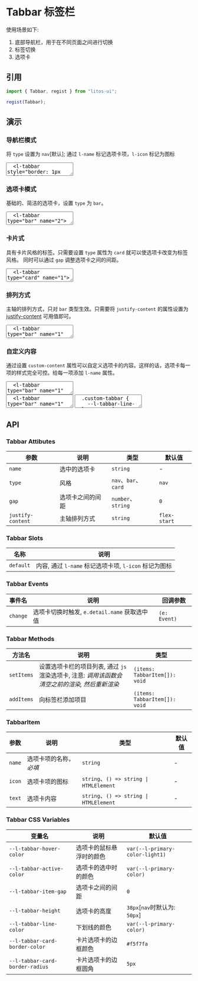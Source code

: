 # Tabbar 标签栏

使用场景如下:

1. 底部导航栏，用于在不同页面之间进行切换
2. 标签切换
3. 选项卡

## 引用

```js
import { Tabbar, regist } from "litos-ui";

regist(Tabbar);
```

## 演示

### 导航栏模式

将 `type` 设置为 `nav`[默认]; 通过 `l-name` 标记选项卡项，`l-icon` 标记为图标

<ClientOnly>
<l-code-preview>
<textarea lang="html">
  <l-tabbar style="border: 1px solid #dedede" name="Search">
    <div l-name="Reduction">
      <l-reduction-icon l-icon></l-reduction-icon>
      <span>Reduction</span>
    </div>
    <div l-name="RefreshLieft">
      <l-refresh-left-icon l-icon></l-refresh-left-icon>
      <span>RefreshLieft</span>
    </div>
    <div l-name="Search">
      <l-search-icon l-icon></l-search-icon>
      <span>Search</span>
    </div>
    <div l-name="RefreshRight">
      <l-refresh-right-icon l-icon></l-refresh-right-icon>
      <span>RefreshRight</span>
    </div>
    <div l-name="Sort">
      <l-sort-icon l-icon></l-sort-icon>
      <span>Sort</span>
    </div>
  </l-tabbar>
</textarea>
</l-code-preview>
</ClientOnly>

### 选项卡模式

基础的、简洁的选项卡，设置 `type` 为 `bar`。

<ClientOnly>
<l-code-preview>
<textarea lang="html">
  <l-tabbar type="bar" name="2">
    <div l-name="1">选项1</div>
    <div l-name="2">选项2</div>
    <div l-name="3">选项3</div>
  </l-tabbar>
</textarea>
</l-code-preview>
</ClientOnly>

### 卡片式

具有卡片风格的标签。只需要设置 `type` 属性为 `card` 就可以使选项卡改变为标签风格。 同时可以通过 `gap` 调整选项卡之间的间距。

<ClientOnly>
<l-code-preview>
<textarea lang="html">
  <l-tabbar type="card" name="1">
    <div l-name="1">选项1</div>
    <div l-name="2">选项2</div>
    <div l-name="3">选项3</div>
  </l-tabbar>
  <hr />
  <l-tabbar type="card" name="1" gap="5">
    <div l-name="1">选项1</div>
    <div l-name="2">选项2</div>
    <div l-name="3">选项3</div>
  </l-tabbar>
</textarea>
</l-code-preview>
</ClientOnly>

### 排列方式

主轴的排列方式，只对 `bar` 类型生效。只需要将 `justify-content` 的属性设置为 [justify-content](https://developer.mozilla.org/zh-CN/docs/Web/CSS/justify-content#%E5%80%BC) 可用值即可。

<ClientOnly>
<l-code-preview>
<textarea lang="html">
  <l-tabbar type="bar" name="1" justify-content="center">
    <div l-name="1">选项1</div>
    <div l-name="2">选项2</div>
    <div l-name="3">选项3</div>
  </l-tabbar>
  <hr />
  <l-tabbar type="bar" name="1" justify-content="space-between">
    <div l-name="1">选项1</div>
    <div l-name="2">选项2</div>
    <div l-name="3">选项3</div>
  </l-tabbar>
  <hr />
  <l-tabbar type="bar" name="1" justify-content="space-around">
    <div l-name="1">选项1</div>
    <div l-name="2">选项2</div>
    <div l-name="3">选项3</div>
  </l-tabbar>
  <hr />
  <l-tabbar type="bar" name="1" justify-content="space-evenly">
    <div l-name="1">选项1</div>
    <div l-name="2">选项2</div>
    <div l-name="3">选项3</div>
  </l-tabbar>
</textarea>
</l-code-preview>
</ClientOnly>

### 自定义内容

通过设置 `custom-content` 属性可以自定义选项卡的内容。这样的话，选项卡每一项的样式完全可控。给每一项添加 `l-name` 属性。

<ClientOnly>
<l-code-preview>
<textarea lang="html">
  <l-tabbar type="bar" name="1" custom-content class="custom-tabbar">
    <div l-name="1" class="custom-tabbar-item">选项1</div>
    <div l-name="2" class="custom-tabbar-item">选项2</div>
    <div l-name="3" class="custom-tabbar-item">选项3</div>
  </l-tabbar>
</textarea>
<div class="source">
<textarea lang="html">
  <l-tabbar type="bar" name="1" custom-content class="custom-tabbar">
    <div l-name="1" class="custom-tabbar-item">选项1</div>
    <div l-name="2" class="custom-tabbar-item">选项2</div>
    <div l-name="3" class="custom-tabbar-item">选项3</div>
  </l-tabbar>
</textarea>
<textarea lang="css">
  .custom-tabbar {
    --l-tabbar-line-color: #4998f4;
    --l-tabbar-height: auto;
  }
  .custom-tabbar-item {
    padding: 10px 0;
  }
  .custom-tabbar-item.active {
    color: #4998f4;
  }
</textarea>
</div>
</l-code-preview>
</ClientOnly>

## API

### Tabbar Attibutes

<!-- prettier-ignore -->
| 参数 | 说明 | 类型 | 默认值 |
| --- | --- | --- | --- |
| `name` | 选中的选项卡 | `string` | - |
| `type` | 风格 | `nav`、`bar`、`card` | `nav` |
| `gap` | 选项卡之间的间距 | `number`、`string` | `0` |
| `justify-content` | 主轴排列方式 | `string` | `flex-start` |

### Tabbar Slots

<!-- prettier-ignore -->
| 名称 | 说明 |
| --- | --- |
| `default` | 内容, 通过 `l-name` 标记选项卡项, `l-icon` 标记为图标 |

### Tabbar Events

<!-- prettier-ignore -->
| 事件名 | 说明 | 回调参数 |
| --- | --- | --- |
| `change` | 选项卡切换时触发, `e.detail.name` 获取选中值 | `(e: Event)` |

### Tabbar Methods

<!-- prettier-ignore -->
| 方法名 | 说明 | 类型 |
| --- | --- | --- |
| `setItems` | 设置选项卡栏的项目列表, 通过 `js` 渲染选项卡, 注意: *调用该函数会清空之前的渲染, 然后重新渲染* | `(items: TabbarItem[]): void` |
| `addItems` | 向标签栏添加项目 | `(items: TabbarItem[]): void` |

### TabbarItem

<!-- prettier-ignore -->
| 参数 | 说明 | 类型 | 默认值 |
| --- | --- | --- | --- |
| `name` | 选项卡项的名称， *必填* | `string` | - |
| `icon` | 选项卡项的图标 | `string`、`() => string \| HTMLElement` | - |
| `text` | 选项卡内容 | `string`、`() => string \| HTMLElement` | - |

### Tabbar CSS Variables

<!-- prettier-ignore -->
| 变量名                           | 说明                     | 默认值                           |
| -------------------------------- | ------------------------ | -------------------------------- |
| `--l-tabbar-hover-color`        | 选项卡的鼠标悬浮时的颜色 | `var(--l-primary-color-light1)` |
| `--l-tabbar-active-color`       | 选项卡的选中时的颜色     | `var(--l-primary-color)`        |
| `--l-tabbar-item-gap`           | 选项卡之间的间距         | `0`                              |
| `--l-tabbar-height`             | 选项卡的高度             | `38px`[`nav`时默认为: `50px`]    |
| `--l-tabbar-line-color`         | 下划线的颜色             | `var(--l-primary-color)`        |
| `--l-tabbar-card-border-color`  | 卡片选项卡的边框颜色     | `#f5f7fa`                        |
| `--l-tabbar-card-border-radius` | 卡片选项卡的边框圆角     | `5px`                            |
